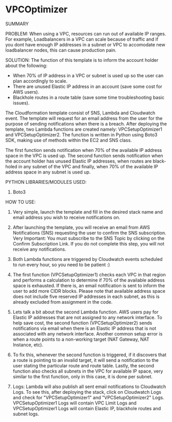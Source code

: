 # VPCOptimizer

SUMMARY

PROBLEM: When using a VPC, resources can run out of available IP ranges. For example, Loadbalancers in a VPC can scale because of traffic and if you dont have enough IP addresses in a subnet or VPC to accomodate new loadbalancer nodes, this can cause production pain.

SOLUTION: The function of this template is to inform the account holder about the following: 

- When 70% of IP address in a VPC or subnet is used up so the user can plan accordingly to scale.
- There are unused Elastic IP address in an account (save some cost for AWS users).
- Blackhole routes in a route table (save some time troubleshooting basic issues).

The Cloudformation template consist of SNS, Lambda and Cloudwatch event. The template will request for an email address from the user for the purpose of sending notifications when there is a breach. After deploying the template, two Lambda functions are created namely: VPCSetupOptimizer1 and VPCSetupOptimizer2. The function is written in Python using Boto3 SDK, making use of methods within the EC2 and SNS class.

The first function sends notification when 70% of the available IP address space in the VPC is used up. The second function sends notification when the account holder has unused Elastic IP addresses, when routes are black-holed in any subnet of the VPC and finally, when 70% of the available IP address space in any subnet is used up.

PYTHON LIBRARIES/MODULES USED:

1) Boto3


HOW TO USE:

1) Very simple, launch the template and fill in the desired stack name and email address you wish to receive notifications on.
                                   
2) After launching the template, you will receive an email from AWS Notifications (SNS) requesting the user to confirm the SNS subscription. Very Important: You must subscribe to the SNS Topic by clicking on the Confirm Subscription Link. If you do not complete this step, you will not receive any notifications.

3) Both Lambda functions are triggered by Cloudwatch events scheduled to run every hour, so you need to be patient :)

4) The first function (VPCSetupOptimizer1) checks each VPC in that region and performs a calculation to determine if 70% of the available address space is exhausted. If there is, an email notification is sent to inform the user to add more CIDR blocks. Please note that available address space does not include five reserved IP addresses in each subnet, as this is already excluded from assignment in the code.

5) Lets talk a bit about the second Lambda function. AWS users pay for Elastic IP addresses that are not assigned to any network interface. To help save cost, the second function (VPCSetupOptimizer2) sends notifications via email when there is an Elastic IP address that is not associated with any network interface. Another common setup error is when a route points to a non-working target (NAT Gateway, NAT Instance, etc).

6) To fix this, whenever the second function is triggered, if it discovers that a route is pointing to an invalid target, it will send a notification to the user stating the particular route and route table. Lastly, the second function also checks all subnets in the VPC for available IP space, very similar to the first function, only in this case, it is done per subnet.

7) Logs: Lambda will also publish all sent email notifications to Cloudwatch Logs. To see this, after deploying the stack, click on Cloudwatch Logs and check for "VPCSetupOptimizer1" and "VPCSetupOptimizer2" Logs. VPCSetupOptimizer1 Logs will contain VPC Limit Logs and VPCSetupOptimizer1 Logs will contain Elastic IP, blackhole routes and subnet logs.
